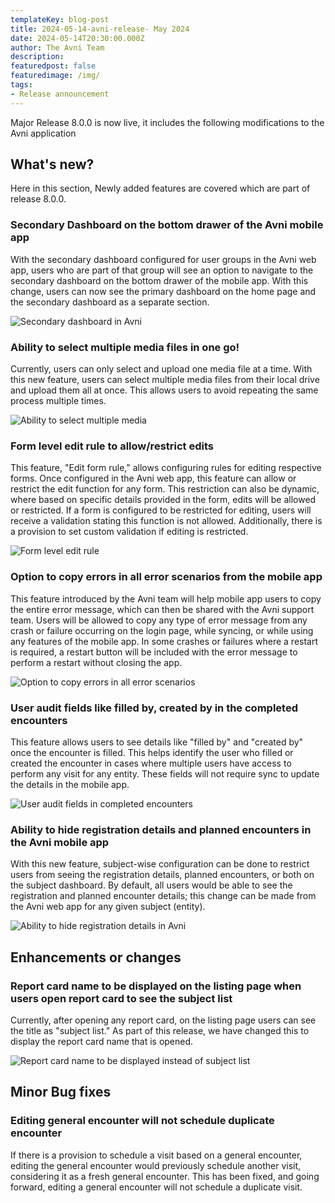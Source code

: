 ```yaml
---
templateKey: blog-post
title: 2024-05-14-avni-release- May 2024
date: 2024-05-14T20:30:00.000Z
author: The Avni Team
description:
featuredpost: false
featuredimage: /img/
tags:
- Release announcement
---
```

Major Release 8.0.0 is now live, it includes the following modifications to the Avni application

## What's new?

Here in this section, Newly added features are covered which are part of release 8.0.0.

### Secondary Dashboard on the bottom drawer of the Avni mobile app
With the secondary dashboard configured for user groups in the Avni web app, users who are part of that group will see an option to navigate to the secondary dashboard on the bottom drawer of the mobile app. With this change, users can now see the primary dashboard on the home page and the secondary dashboard as a separate section.

![Secondary dashboard in Avni](/img/SecondaryDashboard.gif)


### Ability to select multiple media files in one go!
Currently, users can only select and upload one media file at a time. With this new feature, users can select multiple media files from their local drive and upload them all at once. This allows users to avoid repeating the same process multiple times.

![Ability to select multiple media](/img/MultipleMediaImport.gif)


### Form level edit rule to allow/restrict edits
This feature, "Edit form rule," allows configuring rules for editing respective forms. Once configured in the Avni web app, this feature can allow or restrict the edit function for any form. This restriction can also be dynamic, where based on specific details provided in the form, edits will be allowed or restricted. If a form is configured to be restricted for editing, users will receive a validation stating this function is not allowed. Additionally, there is a provision to set custom validation if editing is restricted.

![Form level edit rule](/img/FormLevelEdit.gif)


### Option to copy errors in all error scenarios from the mobile app
This feature introduced by the Avni team will help mobile app users to copy the entire error message, which can then be shared with the Avni support team. Users will be allowed to copy any type of error message from any crash or failure occurring on the login page, while syncing, or while using any features of the mobile app. In some crashes or failures where a restart is required, a restart button will be included with the error message to perform a restart without closing the app.

![Option to copy errors in all error scenarios](/img/CopyErrorMessage.png)


### User audit fields like filled by, created by in the completed encounters
This feature allows users to see details like "filled by" and "created by" once the encounter is filled. This helps identify the user who filled or created the encounter in cases where multiple users have access to perform any visit for any entity. These fields will not require sync to update the details in the mobile app.

![User audit fields in completed encounters](/img/UserAuditFields.gif)


### Ability to hide registration details and planned encounters in the Avni mobile app
With this new feature, subject-wise configuration can be done to restrict users from seeing the registration details, planned encounters, or both on the subject dashboard. By default, all users would be able to see the registration and planned encounter details; this change can be made from the Avni web app for any given subject (entity).

![Ability to hide registration details in Avni](/img/HideRegistrationDetails.gif)


## Enhancements or changes

### Report card name to be displayed on the listing page when users open report card to see the subject list
Currently, after opening any report card, on the listing page users can see the title as "subject list." As part of this release, we have changed this to display the report card name that is opened.

![Report card name to be displayed instead of subject list](/img/ReportCardName.gif)

## Minor Bug fixes

### Editing general encounter will not schedule duplicate encounter
If there is a provision to schedule a visit based on a general encounter, editing the general encounter would previously schedule another visit, considering it as a fresh general encounter. This has been fixed, and going forward, editing a general encounter will not schedule a duplicate visit.



